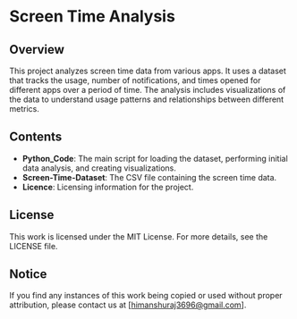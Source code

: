 # Screen Time Analysis

## Overview

This project analyzes screen time data from various apps. It uses a dataset that tracks the usage, number of notifications, and times opened for different apps over a period of time. The analysis includes visualizations of the data to understand usage patterns and relationships between different metrics.

## Contents

- **Python_Code**: The main script for loading the dataset, performing initial data analysis, and creating visualizations.
- **Screen-Time-Dataset**: The CSV file containing the screen time data.
- **Licence**: Licensing information for the project.  

## License
This work is licensed under the MIT License. For more details, see the LICENSE file.

## Notice
If you find any instances of this work being copied or used without proper attribution, please contact us at [himanshuraj3696@gmail.com].
